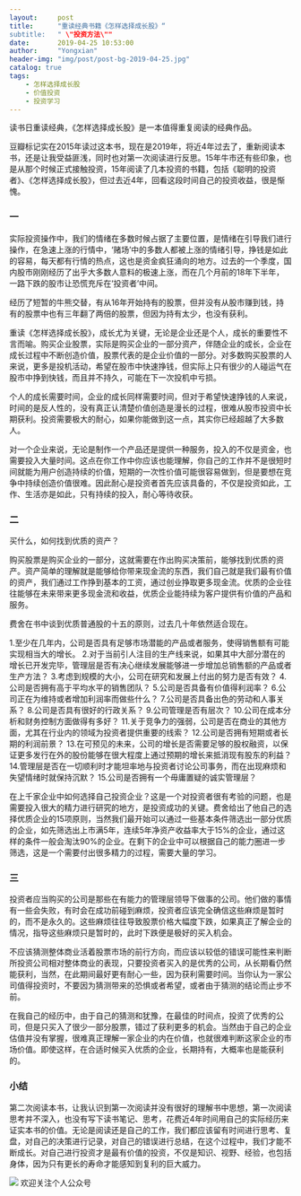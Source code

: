```yaml
---
layout:     post
title:      "重读经典书籍《怎样选择成长股》“
subtitle:   " \"投资方法\""
date:       2019-04-25 10:53:00
author:     "Yongxian"
header-img: "img/post/post-bg-2019-04-25.jpg"
catalog: true
tags:
    - 怎样选择成长股
    - 价值投资
    - 投资学习
---
```


读书日重读经典，《怎样选择成长股》是一本值得重复阅读的经典作品。

豆瓣标记实在2015年读过这本书，现在是2019年，将近4年过去了，重新阅读本书，还是让我受益匪浅，同时也对第一次阅读进行反思。15年牛市还有些印象，也是从那个时候正式接触投资，15年阅读了几本投资的书籍，包括《聪明的投资者》、《怎样选择成长股》，但过去近4年，回看这段时间自己的投资收益，很是惭愧。



### 一


实际投资操作中，我们的情绪在多数时候占据了主要位置，是情绪在引导我们进行操作，在急速上涨的行情中，‘赌场’中的多数人都被上涨的情绪引导，挣钱是如此的容易，每天都有行情的热点，这也是资金疯狂涌向的地方。过去的一个季度，国内股市刚刚经历了出乎大多数人意料的极速上涨，而在几个月前的18年下半年，一路下跌的股市让恐慌充斥在‘投资者’中间。

经历了短暂的牛熊交替，有从16年开始持有的股票，但并没有从股市赚到钱，持有的股票中也有三年翻了两倍的股票，但因为持有太少，也没有获利。

重读《怎样选择成长股》，成长尤为关键，无论是企业还是个人，成长的重要性不言而喻。购买企业股票，实际是购买企业的一部分资产，伴随企业的成长，企业在成长过程中不断创造价值，股票代表的是企业价值的一部分。对多数购买股票的人来说，更多是投机活动，希望在股市中快速挣钱，但实际上只有很少的人碰运气在股市中挣到快钱，而且并不持久，可能在下一次投机中亏损。

个人的成长需要时间，企业的成长同样需要时间，但对于希望快速挣钱的人来说，时间的是反人性的，没有真正认清楚价值创造是漫长的过程，很难从股市投资中长期获利。投资需要极大的耐心，如果你能做到这一点，其实你已经超越了大多数人。




对一个企业来说，无论是制作一个产品还是提供一种服务，投入的不仅是资金，也需要投入大量时间。这点在你工作中你应该也能理解，你自己的工作并不是很短时间就能为用户创造持续的价值，短期的一次性价值可能很容易做到，但是要想在竞争中持续创造价值很难。因此耐心是投资者首先应该具备的，不仅是投资如此，工作、生活亦是如此，只有持续的投入，耐心等待收获。


### 二



买什么，如何找到优质的资产？

购买股票是购买企业的一部分，这就需要在作出购买决策前，能够找到优质的资产。资产简单的理解就是能够给你带来现金流的东西，我们自己就是我们最有价值的资产，我们通过工作挣到基本的工资，通过创业挣取更多现金流。优质的企业往往能够在未来带来更多现金流和收益，优质企业能持续为客户提供有价值的产品和服务。

费舍在书中谈到优质普通股的十五的原则，过去几十年依然适合现在。

1.至少在几年内，公司是否具有足够市场潜能的产品或者服务，使得销售额有可能实现相当大的增长。
2.对于当前引人注目的生产线来说，如果其中大部分潜在的增长已开发完毕，管理层是否有决心继续发展能够进一步增加总销售额的产品或者生产方法？
3.考虑到规模的大小，公司在研究和发展上付出的努力是否有效？
4.公司是否拥有高于平均水平的销售团队？
5.公司是否具备有价值得利润率？
6.公司正在为维持或者增加利润率而做些什么？
7.公司是否具备出色的劳动和人事关系？
8.公司是否具有很好的行政关系？
9.公司管理是否有层次？
10.公司在成本分析和财务控制方面做得有多好？
11.关于竞争力的强弱，公司是否在商业的其他方面，尤其在行业内的领域为投资者提供重要的线索？
12.公司是否拥有短期或者长期的利润前景？
13.在可预见的未来，公司的增长是否需要足够的股权融资，以保证更多发行在外的股份能够在很大程度上通过预期的增长来抵消现有股东的利益？
14.管理层是否在一切顺利时才能坦率地与投资者讨论公司事务，而在出现麻烦和失望情绪时就保持沉默？
15.公司是否拥有一个毋庸置疑的诚实管理层？



在上千家企业中如何选择自己投资企业？这是一个对投资者很有考验的问题，也是需要投入很大的精力进行研究的地方，是投资成功的关键。费舍给出了他自己的选择优质企业的15项原则，当然我们最开始可以通过一些基本条件筛选出一部分优质的企业，如先筛选出上市满5年，连续5年净资产收益率大于15%的企业，通过这样的条件一般会淘汰90%的企业。在剩下的企业中可以根据自己的能力圈进一步筛选，这是一个需要付出很多精力的过程，需要大量的学习。



### 三


投资者应当购买的公司是那些在有能力的管理层领导下做事的公司。他们做的事情有一些会失败，有时会在成功前碰到麻烦，投资者应该完全确信这些麻烦是暂时的，而不是永久的。这些麻烦往往导致股票价格大幅度下跌，如果真正了解企业的情况，指导这些麻烦只是暂时的，此时下跌便是极好的买入机会。

不应该猜测整体商业活着股票市场的前行方向，而应该以较低的错误可能性来判断所投资公司相对整体商业的表现，只要投资者买入的是优秀的公司，从长期看仍然能获利，当然，在此期间最好更有耐心一些，因为获利需要时间。当你认为一家公司值得投资时，不要因为猜测带来的恐惧或者希望，或者由于猜测的结论而止步不前。

在我自己的经历中，由于自己的猜测和犹豫，在最佳的时间点，投资了优秀的公司，但是只买入了很少一部分股票，错过了获利更多的机会。当然由于自己的企业估值并没有掌握，很难真正理解一家企业的内在价值，也就很难判断这家企业的市场价值。即使这样，在合适时候买入优质的企业，长期持有，大概率也是能获利的。



### 小结


第二次阅读本书，让我认识到第一次阅读并没有很好的理解书中思想，第一次阅读思考并不深入，也没有写下读书笔记、思考，花费近4年时间用自己的实际经历来证实本书的价值。无论是阅读还是自己的工作，我们都应该留有时间进行思考、复盘，对自己的决策进行记录，对自己的错误进行总结，在这个过程中，我们才能不断成长。对自己进行投资才是最有价值的投资，不仅是知识、视野、经验，也包括身体，因为只有更长的寿命才能感知到复利的巨大威力。




![](https://ws2.sinaimg.cn/large/006y8mN6ly1g776ekltnej30760760t7.jpg)
欢迎关注个人公众号